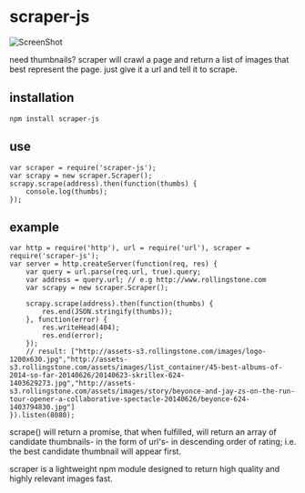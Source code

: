 # scraper-js
![ScreenShot](https://raw.githubusercontent.com/jasonaibrahim/scraper/master/raw/510.jpg)

need thumbnails? scraper will crawl a page and return a list of images that best represent the page. just give it a url and tell it to scrape.

installation
------------  
	npm install scraper-js

use
------------
	var scraper = require('scraper-js');
	var scrapy = new scraper.Scraper();
	scrapy.scrape(address).then(function(thumbs) {
		console.log(thumbs);
	});

example
------------
	var http = require('http'), url = require('url'), scraper = require('scraper-js');
	var server = http.createServer(function(req, res) {
		var query = url.parse(req.url, true).query;
		var address = query.url; // e.g http://www.rollingstone.com
		var scrapy = new scraper.Scraper();
		
		scrapy.scrape(address).then(function(thumbs) {
			res.end(JSON.stringify(thumbs));
		}, function(error) {
			res.writeHead(404);
			res.end(error);
		});
		// result: ["http://assets-s3.rollingstone.com/images/logo-1200x630.jpg","http://assets-s3.rollingstone.com/assets/images/list_container/45-best-albums-of-2014-so-far-20140626/20140623-skrillex-624-1403629273.jpg","http://assets-s3.rollingstone.com/assets/images/story/beyonce-and-jay-zs-on-the-run-tour-opener-a-collaborative-spectacle-20140626/beyonce-624-1403794830.jpg"]
	}).listen(8080);

scrape() will return a promise, that when fulfilled, will return an array of candidate thumbnails- in the form of url's- in descending order of rating; i.e. the best candidate thumbnail will appear first. 

scraper is a lightweight npm module designed to return high quality and highly relevant images fast.

